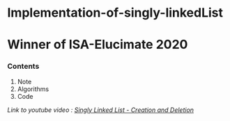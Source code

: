 # Implementation-of-singly-linkedList

# Winner of ISA-Elucimate 2020

### Contents

1. Note
2. Algorithms
3. Code

_Link to youtube video : [Singly Linked List - Creation and Deletion](https://www.youtube.com/watch?v=9xyAxfd493Q&t=350s)_
